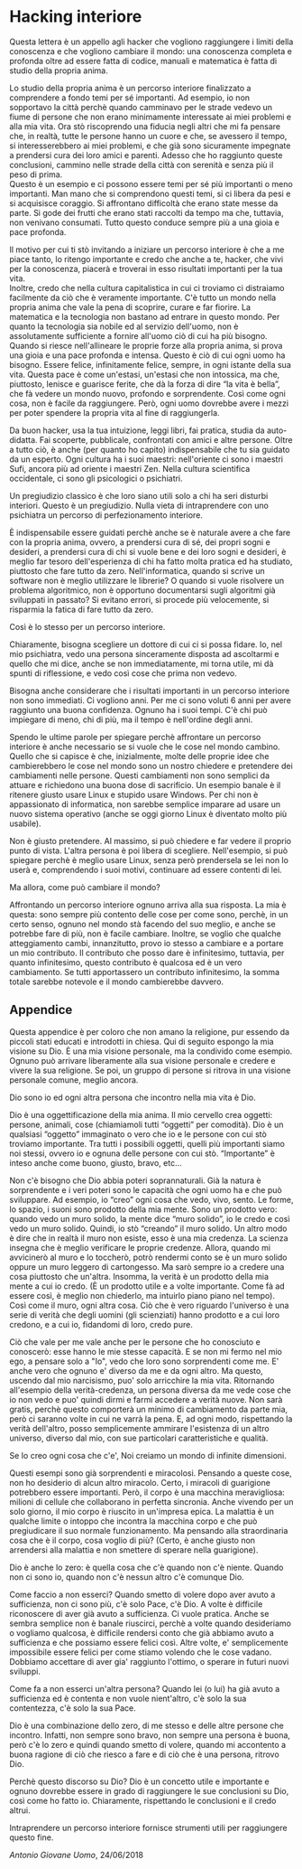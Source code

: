 Hacking interiore
===============

Questa lettera è un appello agli hacker che vogliono raggiungere i limiti della conoscenza e che vogliono cambiare il mondo: una conoscenza completa 
e profonda oltre ad essere fatta di codice, manuali e matematica è fatta di studio della propria anima.

Lo studio della propria anima è un percorso interiore finalizzato a comprendere a fondo temi  per sé importanti. Ad esempio, io non sopportavo la città perchè 
quando camminavo per le strade vedevo un fiume di persone che non erano minimamente interessate ai miei problemi e alla mia vita. Ora stò riscoprendo una
fiducia negli altri che mi fa pensare che, in realtà, tutte le persone hanno un cuore e che, se avessero il tempo, si interesserebbero ai miei problemi, e che già sono
sicuramente impegnate a prendersi cura dei loro amici e parenti. Adesso che ho raggiunto queste conclusioni, cammino nelle strade della città con serenità 
e senza più il peso di prima.   
Questo è un esempio e ci possono essere temi  per sé più importanti o meno importanti. Man mano che si comprendono questi temi,
si ci libera da pesi e si acquisisce coraggio. Si affrontano difficoltà che erano state messe da parte. Si gode dei frutti che erano stati raccolti da tempo ma che, 
tuttavia, non venivano consumati. Tutto questo conduce sempre più a una gioia e pace profonda.

Il motivo per cui ti stò invitando a iniziare un percorso interiore è che a me piace tanto,
lo ritengo importante e credo che anche a te, hacker, che vivi per la conoscenza, piacerà e troverai in esso risultati importanti per la tua vita.   
Inoltre, credo che nella cultura capitalistica in cui ci troviamo ci distraiamo facilmente da ciò che è veramente importante. C'è tutto un mondo nella propria 
anima che vale la pena di scoprire, curare e far fiorire. La matematica e la tecnologia non bastano ad entrare in questo mondo. Per quanto la tecnologia sia 
nobile ed al servizio dell'uomo, non è assolutamente sufficiente a fornire all'uomo ciò di cui ha più bisogno. Quando si riesce nell'allineare le proprie forze 
alla propria anima, si prova una gioia e una pace profonda e intensa. Questo è ciò di cui ogni uomo ha bisogno. Essere felice, infinitamente felice, sempre, 
in ogni istante della sua vita. Questa pace è come un'estasi, un'estasi che non intossica, ma che, piuttosto, lenisce e guarisce ferite, che dà la forza di dire 
“la vita è bella”, che fà vedere un mondo nuovo, profondo e sorprendente. Così come ogni cosa, non è facile da raggiungere. Però, ogni uomo dovrebbe 
avere i mezzi per poter spendere la propria vita al fine di raggiungerla.

Da buon hacker, usa la tua intuizione, leggi libri, fai pratica, studia da auto-didatta. Fai scoperte, pubblicale, confrontati con amici e altre persone.
Oltre a tutto ciò, è anche (per quanto ho capito) indispensabile che tu sia guidato da un esperto. Ogni cultura ha i suoi maestri: nell'oriente ci sono i 
maestri Sufi, ancora più ad oriente i maestri Zen. Nella cultura scientifica occidentale, ci sono gli psicologici o psichiatri.

Un pregiudizio classico è che loro siano utili solo a chi ha seri disturbi interiori. Questo è un pregiudizio. Nulla vieta di intraprendere con uno psichiatra
un percorso di perfezionamento interiore. 

È indispensabile essere guidati perchè anche se  è naturale avere a che fare con la propria anima, ovvero, a prendersi cura di sé, dei propri sogni e desideri,
a prendersi cura di chi si vuole bene e dei loro sogni e desideri, è meglio far tesoro dell'esperienza di chi ha fatto molta pratica ed ha studiato, piuttosto che
fare tutto da zero. Nell'informatica, quando si scrive un software non è meglio utilizzare le librerie? O quando si vuole risolvere un problema algoritmico, 
non è opportuno documentarsi sugli algoritmi già sviluppati in passato? Si evitano errori, si procede più velocemente, si risparmia la fatica di fare tutto da
zero.

Così è lo stesso per un percorso interiore.

Chiaramente, bisogna scegliere un dottore di cui ci si possa fidare. Io, nel mio psichiatra, vedo una persona sinceramente disposta ad ascoltarmi e quello
che mi dice, anche se non immediatamente, mi torna utile, mi dà spunti di riflessione, e vedo così cose che prima non vedevo.

Bisogna anche considerare che i risultati importanti in un percorso interiore non sono immediati. Ci vogliono anni. Per me ci sono voluti 6 anni per avere
raggiunto una buona confidenza. Ognuno ha i suoi tempi. C'è chi può impiegare di meno, chi di più, ma il tempo è nell'ordine degli anni.

Spendo le ultime parole per spiegare perchè affrontare un percorso interiore è anche necessario se si vuole che le cose nel mondo cambino. Quello che si 
capisce è che, inizialmente, molte delle proprie idee che cambierebbero le cose nel mondo sono un nostro chiedere e pretendere dei cambiamenti nelle 
persone. Questi cambiamenti non sono semplici da attuare e richiedono una buona dose di sacrificio. Un esempio banale è il ritenere giusto usare Linux
 e stupido usare Windows. Per chi non è appassionato di informatica, non sarebbe semplice imparare ad usare un nuovo sistema operativo (anche se oggi 
giorno Linux è diventato molto più usabile).

Non è giusto pretendere. Al massimo, si può chiedere e far vedere il proprio punto di vista. L'altra persona è poi libera di scegliere. Nell'esempio, si può 
spiegare perchè è meglio usare Linux, senza però prendersela se lei non lo userà e, comprendendo i suoi motivi, continuare ad essere contenti di lei.

Ma allora, come può cambiare il mondo?

Affrontando un percorso interiore ognuno arriva alla sua risposta. La mia è questa: sono sempre più contento delle cose per come sono, perchè, in un 
certo senso, ognuno nel mondo stà facendo del suo meglio, e anche se potrebbe fare di più, non è facile cambiare. Inoltre, se voglio che qualche 
atteggiamento cambi, innanzitutto, provo io stesso a cambiare e a portare un mio contributo. Il contributo che posso dare è infinitesimo, tuttavia, per
quanto infinitesimo, questo contributo è qualcosa ed è un vero cambiamento. Se tutti apportassero un contributo infinitesimo, la somma totale sarebbe
notevole e il mondo cambierebbe davvero.

Appendice
------------------

Questa appendice è per coloro che non amano la religione, pur essendo da piccoli stati educati e introdotti in chiesa. Qui di seguito espongo la mia visione
su Dio. È una mia visione personale, ma la condivido come esempio. Ognuno può arrivare liberamente alla sua visione personale e credere e vivere la sua 
religione. Se poi, un gruppo di persone si ritrova in una visione personale comune, meglio ancora.

Dio sono io ed ogni altra persona che incontro nella mia vita è Dio.

Dio è una oggettificazione della mia anima. Il mio cervello crea oggetti: persone, animali, cose (chiamiamoli tutti “oggetti” per comodità). Dio è un qualsiasi 
“oggetto” immaginato o vero che io e le persone con cui stò troviamo importante. Tra tutti i possibili oggetti, quelli più importanti siamo noi stessi, ovvero io 
e ognuna delle persone con cui stò. “Importante” è inteso anche come buono, giusto, bravo, etc...

Non c'è bisogno che Dio abbia poteri soprannaturali. Già la natura è sorprendente e i veri poteri sono le capacità che ogni uomo ha e che può sviluppare. Ad 
esempio, io “creo” ogni cosa che vedo, vivo, sento. Le forme, lo spazio, i suoni sono prodotto della mia mente. Sono un prodotto vero: quando vedo un muro 
solido, la mente dice “muro solido”, io le credo e così vedo un muro solido. Quindi, io stò “creando” il muro solido. Un altro modo è dire che in realtà il muro 
non esiste, esso è una mia credenza. La scienza insegna che è meglio verificare le proprie credenze. Allora, quando mi avvicinerò al muro e lo toccherò, potrò
rendermi conto se è un muro solido oppure un muro leggero di cartongesso. Ma sarò sempre io a credere una cosa piuttosto che un'altra. Insomma, la verità
è un prodotto della mia mente a cui io credo. (È un prodotto utile e a volte importante. Come fà ad essere così, è meglio non chiederlo, ma intuirlo piano piano
nel tempo). Così come il muro, ogni altra cosa. Ciò che è vero riguardo l'universo è una serie di verità che degli uomini (gli scienziati) hanno prodotto e a cui 
loro credono, e a cui io, fidandomi di loro, credo pure.

Ciò che vale per me vale anche per le persone che ho conosciuto e conoscerò: esse hanno le mie stesse capacità. E se non mi fermo nel mio ego, a pensare solo a "Io",
vedo che loro sono sorprendenti come me. E' anche vero che ognuno e' diverso da me e da ogni altro. Ma questo, uscendo dal mio narcisismo, puo' solo arricchire la mia vita.
Ritornando all'esempio della verità-credenza, un persona diversa da me vede cose che io non vedo e puo' quindi dirmi e farmi accedere a verità nuove. Non sarà gratis, perchè questo comporterà un minimo di cambiamento da parte mia, però ci saranno volte in cui ne varrà la pena. E, ad ogni modo, rispettando la verità dell'altro, posso semplicemente ammirare l'esistenza di un altro universo, diverso dal mio, con sue particolari caratteristiche e qualità.

Se Io creo ogni cosa che c'e', Noi creiamo un mondo di infinite dimensioni.

Questi esempi sono già sorprendenti e miracolosi. Pensando a queste cose, non ho desiderio di alcun altro miracolo. Certo, i miracoli di guarigione potrebbero
essere importanti. Però, il corpo è una macchina meravigliosa: milioni di cellule che collaborano in perfetta sincronia. Anche vivendo per un solo giorno, il mio
corpo è riuscito in un'impresa epica. La malattia è un qualche limite o intoppo che incontra la macchina corpo e che può pregiudicare il suo normale 
funzionamento. Ma pensando alla straordinaria cosa che è il corpo, cosa voglio di più? (Certo, è anche giusto non arrendersi alla malattia e non smettere di
sperare nella guarigione).

Dio è anche lo zero: è quella cosa che c'è quando non c'è niente. Quando non ci sono io, quando non c'è nessun altro c'è comunque Dio.

Come faccio a non esserci? Quando smetto di volere dopo aver avuto a sufficienza, non ci sono più, c'è solo Pace, c'è Dio. A volte è difficile riconoscere di aver
già avuto a sufficienza. Ci vuole pratica. Anche se sembra semplice non è banale riuscirci, perchè a volte quando desideriamo o vogliamo qualcosa, è difficile
rendersi conto che già abbiamo avuto a sufficienza e che possiamo essere felici così. Altre volte, e' semplicemente impossibile essere felici per come stiamo volendo che le cose vadano. Dobbiamo accettare di aver gia' raggiunto l'ottimo, o sperare in futuri nuovi sviluppi.

Come fa a non esserci un'altra persona? Quando lei (o lui) ha già avuto a sufficienza ed è contenta e non vuole nient'altro, c'è solo la sua contentezza, c'è solo la sua Pace.

Dio è una combinazione dello zero, di me stesso e delle altre persone che incontro. Infatti, non sempre sono bravo, non sempre una persona è buona, però c'è 
lo zero e quindi quando smetto di volere, quando mi accontento a buona ragione di ciò che riesco a fare e di ciò che è una persona, ritrovo Dio.

Perchè questo discorso su Dio? Dio è un concetto utile e importante e ognuno dovrebbe essere in grado di raggiungere le sue conclusioni su Dio, così come ho
fatto io. Chiaramente, rispettando le conclusioni e il credo altrui.

Intraprendere un percorso interiore fornisce strumenti utili per raggiungere questo fine.

_Antonio Giovane Uomo_, 24/06/2018

